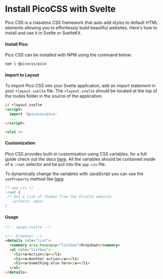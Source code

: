 # Install PicoCSS with Svelte

Pico CSS is a classless CSS framework that auto add styles to default HTML elements allowing you to effortlessly build beautiful websites. Here's how to install and use it in Svelte or SvelteKit.

#### Install Pico

Pico CSS can be installed with NPM using the command below:

```bash
npm i @picocss/pico
```

#### Import to Layout

To import Pico CSS into your Svelte application, add an import statement in your `+layout.svelte` file. The `+layout.svelte` should be located at the top of the routes folder in the source of the application.

```html
// +layout.svelte
<script>
  import '@picocss/pico'
  ...
</script>

<slot />
```

#### Customization

Pico CSS provides built-in customization using CSS variables, for a full guide check out the docs [here](https://picocss.com/docs/customization.html "Pico CSS Offical Documentation"). All the variables should be contained inside of a `:root` selector and be put into the `app.css` file.

To dynamically change the variables with JavaScript you can use the `setProperty` method like [here](https://decode.sh/pico-css-dynamic-templates "Using Dynamic Templates With PicoCSS")

```css
/* app.css */
:root {
 /* Get a list of themes from the PicoCSS website
  --primary: aqua;
}
```

#### Usage

```html
<!-- +page.svelte -->

<!-- Dropdown -->
<details role="list">
  <summary aria-haspopup="listbox">Dropdown</summary>
  <ul role="listbox">
    <li><a>Action</a></li>
    <li><a>Another action</a></li>
    <li><a>Something else here</a></li>
  </ul>
</details>
```
